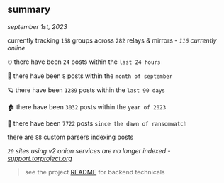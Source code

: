 
## summary
_september 1st, 2023_

currently tracking `158` groups across `282` relays & mirrors - _`116` currently online_

⏲ there have been `24` posts within the `last 24 hours`

🦈 there have been `8` posts within the `month of september`

🪐 there have been `1289` posts within the `last 90 days`

🏚 there have been `3032` posts within the `year of 2023`

🦕 there have been `7722` posts `since the dawn of ransomwatch`

there are `88` custom parsers indexing posts

_`20` sites using v2 onion services are no longer indexed - [support.torproject.org](https://support.torproject.org/onionservices/v2-deprecation/)_

> see the project [README](https://github.com/joshhighet/ransomwatch#ransomwatch--) for backend technicals
